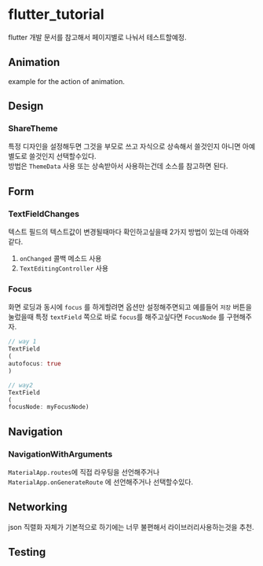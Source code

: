 # flutter_tutorial

flutter 개발 문서를 참고해서 페이지별로 나눠서 테스트할예정.

## Animation

example for the action of animation.

## Design

### ShareTheme

특정 디자인을 설정해두면 그것을 부모로 쓰고 자식으로 상속해서 쓸것인지 아니면 아예 별도로 쓸것인지 선택할수있다.  
방법은 `ThemeData` 사용 또는 상속받아서 사용하는건데 소스를 참고하면 된다.

## Form

### TextFieldChanges

텍스트 필드의 텍스트값이 변경될때마다 확인하고싶을때 2가지 방법이 있는데 아래와 같다.

1. `onChanged` 콜백 메소드 사용
2. `TextEditingController` 사용

### Focus

화면 로딩과 동시에 `focus` 를 하게할려면 옵션만 설정해주면되고 예를들어 `저장` 버튼을 눌렀을때 특정 `textField` 쪽으로 바로 `focus`를 해주고싶다면 `FocusNode` 를 구현해주자.

```dart
// way 1
TextField
(
autofocus: true
)

// way2
TextField
(
focusNode: myFocusNode)
```

## Navigation

### NavigationWithArguments

`MaterialApp.routes`에 직접 라우팅을 선언해주거나   
`MaterialApp.onGenerateRoute` 에 선언해주거나 선택할수있다.

## Networking

json 직렬화 자체가 기본적으로 하기에는 너무 불편해서 라이브러리사용하는것을 추천.

## Testing


